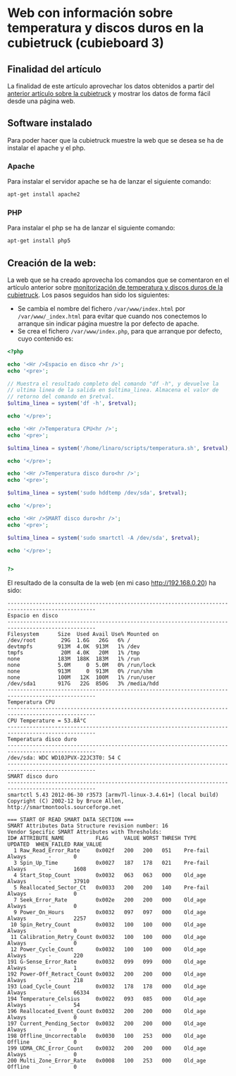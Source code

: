 # Web con información sobre temperatura y discos duros en la cubietruck (cubieboard 3)

## Finalidad del artículo

La finalidad de este artículo aprovechar los datos obtenidos a partir del [anterior artículo sobre la cubietruck](../2014/informacion_sobre_temperatura_y_discos_duros_en_la_cubietruck_cubieboard_3.md) y mostrar los datos de forma fácil desde una página web.

## Software instalado

Para poder hacer que la cubietruck muestre la web que se desea se ha de instalar el apache y el php.

### Apache

Para instalar el servidor apache se ha de lanzar el siguiente comando:
``` bash
apt-get install apache2
```

### PHP

Para instalar el php se ha de lanzar el siguiente comando:
``` bash
apt-get install php5
```

## Creación de la web:

La web que se ha creado aprovecha los comandos que se comentaron en el artículo anterior sobre [monitorización de temperatura y discos duros de la cubietruck](../2014/informacion_sobre_temperatura_y_discos_duros_en_la_cubietruck_cubieboard_3.md).
Los pasos seguidos han sido los siguientes:

* Se cambia el nombre del fichero `/var/www/index.html` por `/var/www/_index.html` para evitar que cuando nos conectemos lo arranque sin indicar página muestre la por defecto de apache.
* Se crea el fichero `/var/www/index.php`, para que arranque por defecto, cuyo contenido es:

``` php
<?php

echo '<Hr />Espacio en disco <hr />';
echo '<pre>';

// Muestra el resultado completo del comando "df -h", y devuelve la
// ultima linea de la salida en $ultima_linea. Almacena el valor de
// retorno del comando en $retval.
$ultima_linea = system('df -h', $retval);

echo '</pre>';

echo '<Hr />Temperatura CPU<hr />';
echo '<pre>';

$ultima_linea = system('/home/linaro/scripts/temperatura.sh', $retval);

echo '</pre>';

echo '<Hr />Temperatura disco duro<hr />';
echo '<pre>';

$ultima_linea = system('sudo hddtemp /dev/sda', $retval);

echo '</pre>';

echo '<Hr />SMART disco duro<hr />';
echo '<pre>';

$ultima_linea = system('sudo smartctl -A /dev/sda', $retval);

echo '</pre>';


?>

```

El resultado de la consulta de la web (en mi caso http://192.168.0.20) ha sido:

```
--------------------------------------------------------------------------------------------------
Espacio en disco
--------------------------------------------------------------------------------------------------
Filesystem      Size  Used Avail Use% Mounted on
/dev/root        29G  1.6G   26G   6% /
devtmpfs        913M  4.0K  913M   1% /dev
tmpfs            20M  4.0K   20M   1% /tmp
none            183M  188K  183M   1% /run
none            5.0M     0  5.0M   0% /run/lock
none            913M     0  913M   0% /run/shm
none            100M   12K  100M   1% /run/user
/dev/sda1       917G   22G  850G   3% /media/hdd
--------------------------------------------------------------------------------------------------
Temperatura CPU
--------------------------------------------------------------------------------------------------
CPU Temperature = 53.8Â°C
--------------------------------------------------------------------------------------------------
Temperatura disco duro
--------------------------------------------------------------------------------------------------
/dev/sda: WDC WD10JPVX-22JC3T0: 54 C
--------------------------------------------------------------------------------------------------
SMART disco duro
--------------------------------------------------------------------------------------------------
smartctl 5.43 2012-06-30 r3573 [armv7l-linux-3.4.61+] (local build)
Copyright (C) 2002-12 by Bruce Allen, http://smartmontools.sourceforge.net

=== START OF READ SMART DATA SECTION ===
SMART Attributes Data Structure revision number: 16
Vendor Specific SMART Attributes with Thresholds:
ID# ATTRIBUTE_NAME          FLAG     VALUE WORST THRESH TYPE      UPDATED  WHEN_FAILED RAW_VALUE
  1 Raw_Read_Error_Rate     0x002f   200   200   051    Pre-fail  Always       -       0
  3 Spin_Up_Time            0x0027   187   178   021    Pre-fail  Always       -       1608
  4 Start_Stop_Count        0x0032   063   063   000    Old_age   Always       -       37910
  5 Reallocated_Sector_Ct   0x0033   200   200   140    Pre-fail  Always       -       0
  7 Seek_Error_Rate         0x002e   200   200   000    Old_age   Always       -       0
  9 Power_On_Hours          0x0032   097   097   000    Old_age   Always       -       2257
 10 Spin_Retry_Count        0x0032   100   100   000    Old_age   Always       -       0
 11 Calibration_Retry_Count 0x0032   100   100   000    Old_age   Always       -       0
 12 Power_Cycle_Count       0x0032   100   100   000    Old_age   Always       -       220
191 G-Sense_Error_Rate      0x0032   099   099   000    Old_age   Always       -       1
192 Power-Off_Retract_Count 0x0032   200   200   000    Old_age   Always       -       218
193 Load_Cycle_Count        0x0032   178   178   000    Old_age   Always       -       66334
194 Temperature_Celsius     0x0022   093   085   000    Old_age   Always       -       54
196 Reallocated_Event_Count 0x0032   200   200   000    Old_age   Always       -       0
197 Current_Pending_Sector  0x0032   200   200   000    Old_age   Always       -       0
198 Offline_Uncorrectable   0x0030   100   253   000    Old_age   Offline      -       0
199 UDMA_CRC_Error_Count    0x0032   200   200   000    Old_age   Always       -       0
200 Multi_Zone_Error_Rate   0x0008   100   253   000    Old_age   Offline      -       0


```

